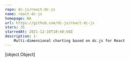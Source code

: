 ```yaml
---
repo: dc-js/react-dc-js
name: react-dc-js
homepage: NA
url: https://github.com/dc-js/react-dc-js
stars: 35
starredAt: 2021-12-10T18:48:50Z
description: |-
    Multi-dimensional charting based on dc.js for React
---
```


[object Object]
